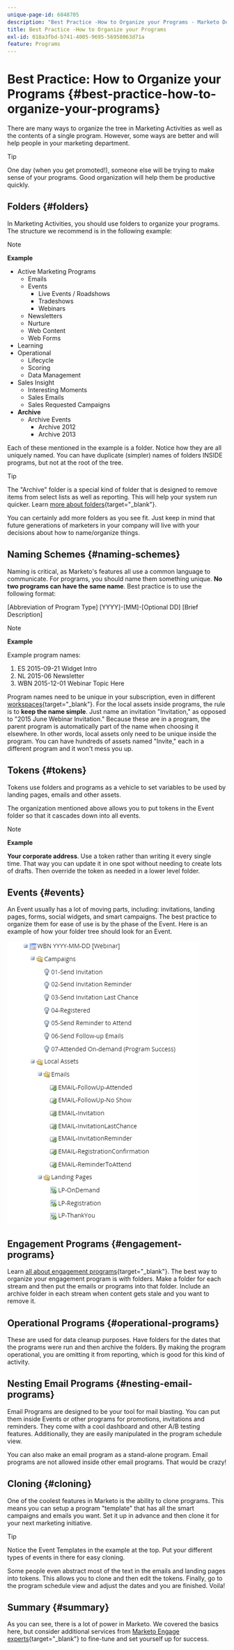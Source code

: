 ```yaml
---
unique-page-id: 6848705
description: "Best Practice -How to Organize your Programs - Marketo Docs - Product Documentation"
title: Best Practice -How to Organize your Programs
exl-id: 018a3fbd-b741-4005-9695-56958063d71a
feature: Programs
---
```

# Best Practice: How to Organize your Programs {#best-practice-how-to-organize-your-programs}

There are many ways to organize the tree in Marketing Activities as well as the contents of a single program. However, some ways are better and will help people in your marketing department.

>[!TIP]
>
>One day (when you get promoted!), someone else will be trying to make sense of your programs. Good organization will help them be productive quickly.

## Folders {#folders}

In Marketing Activities, you should use folders to organize your programs. The structure we recommend is in the following example:

>[!NOTE]
>
>**Example**
>
>* Active Marketing Programs
>   * Emails
>   * Events
>     * Live Events / Roadshows
>     * Tradeshows
>     * Webinars
>   * Newsletters
>   * Nurture
>   * Web Content
>   * Web Forms
>* Learning
>* Operational
>   * Lifecycle
>   * Scoring
>   * Data Management
>* Sales Insight
>   * Interesting Moments
>   * Sales Emails
>   * Sales Requested Campaigns
>* **Archive**
>   * Archive Events
>     * Archive 2012
>     * Archive 2013

Each of these mentioned in the example is a folder. Notice how they are all uniquely named. You can have duplicate (simpler) names of folders INSIDE programs, but not at the root of the tree.

>[!TIP]
>
>The "Archive" folder is a special kind of folder that is designed to remove items from select lists as well as reporting. This will help your system run quicker. Learn [more about folders](/help/marketo/product-docs/core-marketo-concepts/miscellaneous/understanding-folders.md){target="_blank"}.

You can certainly add more folders as you see fit. Just keep in mind that future generations of marketers in your company will live with your decisions about how to name/organize things.

## Naming Schemes {#naming-schemes}

Naming is critical, as Marketo's features all use a common language to communicate. For programs, you should name them something unique. **No two programs can have the same name**. Best practice is to use the following format:

[Abbreviation of Program Type] [YYYY]-[MM]-[Optional DD] [Brief Description]

>[!NOTE]
>
>**Example**
>
>Example program names:
>
>1. ES 2015-09-21 Widget Intro
>1. NL 2015-06 Newsletter
>1. WBN 2015-12-01 Webinar Topic Here

Program names need to be unique in your subscription, even in different [workspaces](/help/marketo/product-docs/administration/workspaces-and-person-partitions/understanding-workspaces-and-person-partitions.md){target="_blank"}.  For the local assets inside programs, the rule is to **keep the name simple**. Just name an invitation "Invitation," as opposed to "2015 June Webinar Invitation." Because these are in a program, the parent program is automatically part of the name when choosing it elsewhere. In other words, local assets only need to be unique inside the program. You can have hundreds of assets named "Invite," each in a different program and it won't mess you up.

## Tokens {#tokens}

Tokens use folders and programs as a vehicle to set variables to be used by landing pages, emails and other assets.

The organization mentioned above allows you to put tokens in the Event folder so that it cascades down into all events.

>[!NOTE]
>
>**Example**
>
>**Your corporate address**. Use a token rather than writing it every single time. That way you can update it in one spot without needing to create lots of drafts. Then override the token as needed in a lower level folder.

## Events {#events}

An Event usually has a lot of moving parts, including: invitations, landing pages, forms, social widgets, and smart campaigns. The best practice to organize them for ease of use is by the phase of the Event. Here is an example of how your folder tree should look for an Event.

![](assets/capture.png)

## Engagement Programs {#engagement-programs}

Learn [all about engagement programs](/help/marketo/product-docs/email-marketing/drip-nurturing/creating-an-engagement-program/understanding-engagement-programs.md){target="_blank"}. The best way to organize your engagement program is with folders. Make a folder for each stream and then put the emails or programs into that folder. Include an archive folder in each stream when content gets stale and you want to remove it.

## Operational Programs {#operational-programs}

These are used for data cleanup purposes. Have folders for the dates that the programs were run and then archive the folders. By making the program operational, you are omitting it from reporting, which is good for this kind of activity.

## Nesting Email Programs {#nesting-email-programs}

Email Programs are designed to be your tool for mail blasting. You can put them inside Events or other programs for promotions, invitations and reminders. They come with a cool dashboard and other A/B testing features. Additionally, they are easily manipulated in the program schedule view.

You can also make an email program as a stand-alone program. Email programs are not allowed inside other email programs. That would be crazy!

## Cloning {#cloning}

One of the coolest features in Marketo is the ability to clone programs. This means you can setup a program "template" that has all the smart campaigns and emails you want. Set it up in advance and then clone it for your next marketing initiative.

>[!TIP]
>
>Notice the Event Templates in the example at the top. Put your different types of events in there for easy cloning.

Some people even abstract most of the text in the emails and landing pages into tokens. This allows you to clone and then edit the tokens. Finally, go to the program schedule view and adjust the dates and you are finished. Voila!

## Summary {#summary}

As you can see, there is a lot of power in Marketo. We covered the basics here, but consider additional services from [Marketo Engage experts](https://business.adobe.com/products/marketo/services-support.html){target="_blank"} to fine-tune and set yourself up for success.
